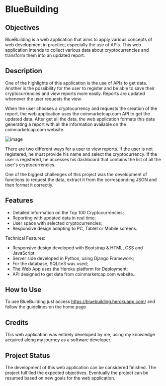 # BlueBuilding

## Objectives
BlueBuilding is a web application that aims to apply various concepts of web development in practice, especially the use of APIs. This web application intends to collect various data about cryptocurrencies and transform them into an updated report.

## Description
One of the highlights of this application is the use of APIs to get data. Another is the possibility for the user to register and be able to save their cryptocurrencies and view reports more easily. Reports are updated whenever the user requests the view.

When the user chooses a cryptocurrency and requests the creation of the report, the web application uses the coinmarketcap.com API to get the updated data. After get all the data, the web application formats this data generating a report with all the information available on the coinmarketcap.com website.

![image](https://user-images.githubusercontent.com/34349410/123152714-c4470300-d45c-11eb-9ccb-159b370c4346.png)

There are two different ways for a user to view reports. If the user is not registered, he must provide his name and select the cryptocurrency. If the user is registered, he accesses his dashboard that contains the list of all the user's cryptocurrencies.

One of the biggest challenges of this project was the development of functions to request the data, extract it from the corresponding JSON and then format it correctly.

## Features
-	Detailed information on the Top 100 Cryptocurrencies;
-	Reporting with updated data in real time;
-	User space with selected cryptocurrencies;
-	Responsive design adapting to PC, Tablet or Mobile screens.

Technical Features:
-	Responsive design developed with Bootstrap & HTML, CSS and JavaScript.
-	Server side developed in Python, using Django Framework;
-	For the database, SQLite3 was used;
-	The Web App uses the Heroku platform for Deployment;
-	API designed to get data from coinmarketcap.com website..

## How to Use
To use BlueBuilding just access https://bluebuilding.herokuapp.com/ and follow the guidelines on the home page.

## Credits
This web application was entirely developed by me, using my knowledge acquired along my journey as a software developer.

## Project Status
The development of this web application can be considered finished. The project fulfilled the expected objectives. Eventually the project can be resumed based on new goals for the web application.
